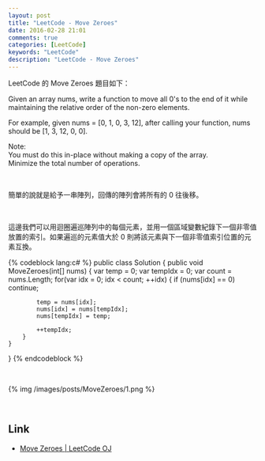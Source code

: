 ```yaml
---
layout: post
title: "LeetCode - Move Zeroes"
date: 2016-02-28 21:01
comments: true
categories: [LeetCode]
keywords: "LeetCode"
description: "LeetCode - Move Zeroes"
---
```


LeetCode 的 Move Zeroes 題目如下：  

Given an array nums, write a function to move all 0's to the end of it while maintaining the relative order of the non-zero elements.  

For example, given nums = [0, 1, 0, 3, 12], after calling your function, nums should be [1, 3, 12, 0, 0].  

Note:  
You must do this in-place without making a copy of the array.  
Minimize the total number of operations.  

<!-- More -->

<br/>


簡單的說就是給予一串陣列，回傳的陣列會將所有的 0 往後移。  

<br/>


這邊我們可以用迴圈遍巡陣列中的每個元素，並用一個區域變數紀錄下一個非零值放置的索引。如果遍巡的元素值大於 0 則將該元素與下一個非零值索引位置的元素互換。  

{% codeblock lang:c# %}
public class Solution {
    public void MoveZeroes(int[] nums) {
        var temp = 0;
        var tempIdx = 0;
        var count = nums.Length;
        for(var idx = 0; idx < count; ++idx)
        {
            if (nums[idx] == 0)
                continue;
                
            temp = nums[idx];
            nums[idx] = nums[tempIdx];
            nums[tempIdx] = temp;
            
            ++tempIdx;
        }
    }
}
{% endcodeblock %}

<br/>


{% img /images/posts/MoveZeroes/1.png %}

<br/>

Link
----
* [Move Zeroes | LeetCode OJ](https://leetcode.com/problems/move-zeroes/)
